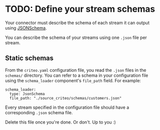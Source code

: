 # TODO: Define your stream schemas
Your connector must describe the schema of each stream it can output using [JSONSchema](https://json-schema.org). 

You can describe the schema of your streams using one `.json` file per stream.
 
## Static schemas
From the `criteo.yaml` configuration file, you read the `.json` files in the `schemas/` directory. You can refer to a schema in your configuration file using the `schema_loader` component's `file_path` field. For example:
```
schema_loader:
  type: JsonSchema
  file_path: "./source_criteo/schemas/customers.json"
```
Every stream specified in the configuration file should have a corresponding `.json` schema file.

Delete this file once you're done. Or don't. Up to you :)

